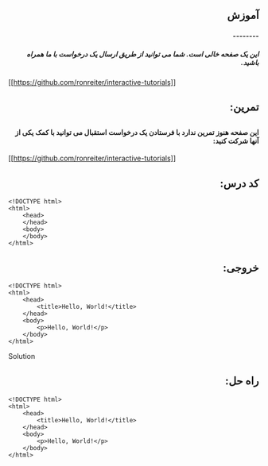 <h2 dir="rtl"> آموزش </h2>
<h4 dir="rtl"> -------- </h4>

<h5 dir="rtl"> این یک صفحه خالی است. شما می توانید از طریق ارسال یک درخواست با ما همراه باشید. </h5>

[[https://github.com/ronreiter/interactive-tutorials]]

<h2 dir="rtl"> تمرین:  <h2>


<h4 dir="rtl"> این صفحه هنوز تمرین  ندارد با فرستادن یک درخواست استقبال می توانید با کمک یکی از آنها شرکت کنید: </h4>

[[https://github.com/ronreiter/interactive-tutorials]]

<h2 dir="rtl"> کد درس: </h2>

    <!DOCTYPE html>
    <html>
        <head>
        </head>
        <body>
        </body>
    </html>
    
<h2 dir="rtl"> خروجی:</h2>

    <!DOCTYPE html>
    <html>
        <head>
            <title>Hello, World!</title>
        </head>
        <body>
            <p>Hello, World!</p>
        </body>
    </html>

Solution
<h2 dir="rtl"> راه حل:</h2>

    <!DOCTYPE html>
    <html>
        <head>
            <title>Hello, World!</title>
        </head>
        <body>
            <p>Hello, World!</p>
        </body>
    </html>
